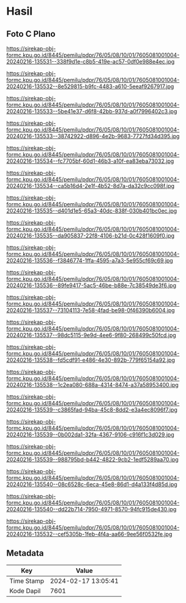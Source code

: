 # Hasil

## Foto C Plano

https://sirekap-obj-formc.kpu.go.id/8445/pemilu/pdpr/76/05/08/10/01/7605081001004-20240216-135531--338f9d1e-c8b5-419e-ac57-0df0e988e4ec.jpg

https://sirekap-obj-formc.kpu.go.id/8445/pemilu/pdpr/76/05/08/10/01/7605081001004-20240216-135532--8e529815-b9fc-4483-a610-5eeaf9267917.jpg

https://sirekap-obj-formc.kpu.go.id/8445/pemilu/pdpr/76/05/08/10/01/7605081001004-20240216-135533--5be41e37-d6f8-42bb-937d-a0f7996402c3.jpg

https://sirekap-obj-formc.kpu.go.id/8445/pemilu/pdpr/76/05/08/10/01/7605081001004-20240216-135533--38742922-d896-4e2b-9683-7727fd34d395.jpg

https://sirekap-obj-formc.kpu.go.id/8445/pemilu/pdpr/76/05/08/10/01/7605081001004-20240216-135534--fc7705bf-60d1-46b3-a10f-ea83eba73032.jpg

https://sirekap-obj-formc.kpu.go.id/8445/pemilu/pdpr/76/05/08/10/01/7605081001004-20240216-135534--ca5b16d4-2e1f-4b52-8d7a-da32c9cc098f.jpg

https://sirekap-obj-formc.kpu.go.id/8445/pemilu/pdpr/76/05/08/10/01/7605081001004-20240216-135535--d401d1e5-65a3-40dc-838f-030b401bc0ec.jpg

https://sirekap-obj-formc.kpu.go.id/8445/pemilu/pdpr/76/05/08/10/01/7605081001004-20240216-135535--da905837-22f8-4106-b21d-0c428f1609f0.jpg

https://sirekap-obj-formc.kpu.go.id/8445/pemilu/pdpr/76/05/08/10/01/7605081001004-20240216-135536--f3846774-1ffa-4595-a7a3-5e955cf69c69.jpg

https://sirekap-obj-formc.kpu.go.id/8445/pemilu/pdpr/76/05/08/10/01/7605081001004-20240216-135536--89fe9417-5ac5-46be-b88e-7c38549de3f6.jpg

https://sirekap-obj-formc.kpu.go.id/8445/pemilu/pdpr/76/05/08/10/01/7605081001004-20240216-135537--73104113-7e58-4fad-be98-0f46390b6004.jpg

https://sirekap-obj-formc.kpu.go.id/8445/pemilu/pdpr/76/05/08/10/01/7605081001004-20240216-135537--98dc5115-9e9d-4ee6-9f80-268499c50fcd.jpg

https://sirekap-obj-formc.kpu.go.id/8445/pemilu/pdpr/76/05/08/10/01/7605081001004-20240216-135538--fd5cdf91-e486-4e30-892b-779f65154a92.jpg

https://sirekap-obj-formc.kpu.go.id/8445/pemilu/pdpr/76/05/08/10/01/7605081001004-20240216-135538--1c2ea080-688a-4314-8474-a37a58953400.jpg

https://sirekap-obj-formc.kpu.go.id/8445/pemilu/pdpr/76/05/08/10/01/7605081001004-20240216-135539--c3865fad-94ba-45c8-8dd2-e3a4ec8096f7.jpg

https://sirekap-obj-formc.kpu.go.id/8445/pemilu/pdpr/76/05/08/10/01/7605081001004-20240216-135539--0b002da1-32fa-4367-9106-c916f1c3d029.jpg

https://sirekap-obj-formc.kpu.go.id/8445/pemilu/pdpr/76/05/08/10/01/7605081001004-20240216-135539--988795bd-b442-4822-9cb2-1edf5289aa70.jpg

https://sirekap-obj-formc.kpu.go.id/8445/pemilu/pdpr/76/05/08/10/01/7605081001004-20240216-135540--08c6528c-6eca-45e8-86d1-d4a133f4d85d.jpg

https://sirekap-obj-formc.kpu.go.id/8445/pemilu/pdpr/76/05/08/10/01/7605081001004-20240216-135540--dd22b714-7950-4971-8570-94fc915de430.jpg

https://sirekap-obj-formc.kpu.go.id/8445/pemilu/pdpr/76/05/08/10/01/7605081001004-20240216-135532--cef5305b-1feb-4f4a-aa66-9ee56f0532fe.jpg


## Metadata

| Key        | Value               |
| ---------- | ------------------- |
| Time Stamp | 2024-02-17 13:05:41 |
| Kode Dapil | 7601                |




